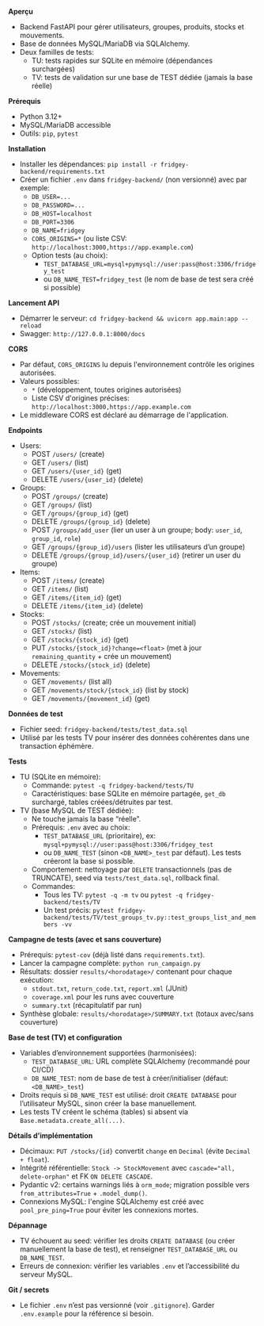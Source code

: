 **Aperçu**
- Backend FastAPI pour gérer utilisateurs, groupes, produits, stocks et mouvements.
- Base de données MySQL/MariaDB via SQLAlchemy.
- Deux familles de tests:
  - TU: tests rapides sur SQLite en mémoire (dépendances surchargées)
  - TV: tests de validation sur une base de TEST dédiée (jamais la base réelle)

**Prérequis**
- Python 3.12+
- MySQL/MariaDB accessible
- Outils: `pip`, `pytest`

**Installation**
- Installer les dépendances: `pip install -r fridgey-backend/requirements.txt`
- Créer un fichier `.env` dans `fridgey-backend/` (non versionné) avec par exemple:
  - `DB_USER=...`
  - `DB_PASSWORD=...`
  - `DB_HOST=localhost`
  - `DB_PORT=3306`
  - `DB_NAME=fridgey`
  - `CORS_ORIGINS=*` (ou liste CSV: `http://localhost:3000,https://app.example.com`)
  - Option tests (au choix):
    - `TEST_DATABASE_URL=mysql+pymysql://user:pass@host:3306/fridgey_test`
    - ou `DB_NAME_TEST=fridgey_test` (le nom de base de test sera créé si possible)

**Lancement API**
- Démarrer le serveur: `cd fridgey-backend && uvicorn app.main:app --reload`
- Swagger: `http://127.0.0.1:8000/docs`

**CORS**
- Par défaut, `CORS_ORIGINS` lu depuis l'environnement contrôle les origines autorisées.
- Valeurs possibles:
  - `*` (développement, toutes origines autorisées)
  - Liste CSV d'origines précises: `http://localhost:3000,https://app.example.com`
- Le middleware CORS est déclaré au démarrage de l'application.

**Endpoints**
- Users:
  - POST `/users/` (create)
  - GET `/users/` (list)
  - GET `/users/{user_id}` (get)
  - DELETE `/users/{user_id}` (delete)
- Groups:
  - POST `/groups/` (create)
  - GET `/groups/` (list)
  - GET `/groups/{group_id}` (get)
  - DELETE `/groups/{group_id}` (delete)
  - POST `/groups/add_user` (lier un user à un groupe; body: `user_id`, `group_id`, `role`)
  - GET `/groups/{group_id}/users` (lister les utilisateurs d’un groupe)
  - DELETE `/groups/{group_id}/users/{user_id}` (retirer un user du groupe)
- Items:
  - POST `/items/` (create)
  - GET `/items/` (list)
  - GET `/items/{item_id}` (get)
  - DELETE `/items/{item_id}` (delete)
- Stocks:
  - POST `/stocks/` (create; crée un mouvement initial)
  - GET `/stocks/` (list)
  - GET `/stocks/{stock_id}` (get)
  - PUT `/stocks/{stock_id}?change=<float>` (met à jour `remaining_quantity` + crée un mouvement)
  - DELETE `/stocks/{stock_id}` (delete)
- Movements:
  - GET `/movements/` (list all)
  - GET `/movements/stock/{stock_id}` (list by stock)
  - GET `/movements/{movement_id}` (get)

**Données de test**
- Fichier seed: `fridgey-backend/tests/test_data.sql`
- Utilisé par les tests TV pour insérer des données cohérentes dans une transaction éphémère.

**Tests**
- TU (SQLite en mémoire):
  - Commande: `pytest -q fridgey-backend/tests/TU`
  - Caractéristiques: base SQLite en mémoire partagée, `get_db` surchargé, tables créées/détruites par test.
- TV (base MySQL de TEST dédiée):
  - Ne touche jamais la base “réelle”.
  - Prérequis: `.env` avec au choix:
    - `TEST_DATABASE_URL` (prioritaire), ex: `mysql+pymysql://user:pass@host:3306/fridgey_test`
    - ou `DB_NAME_TEST` (sinon `<DB_NAME>_test` par défaut). Les tests créeront la base si possible.
  - Comportement: nettoyage par `DELETE` transactionnels (pas de TRUNCATE), seed via `tests/test_data.sql`, rollback final.
  - Commandes:
    - Tous les TV: `pytest -q -m tv` ou `pytest -q fridgey-backend/tests/TV`
    - Un test précis: `pytest fridgey-backend/tests/TV/test_groups_tv.py::test_groups_list_and_members -vv`

**Campagne de tests (avec et sans couverture)**
- Prérequis: `pytest-cov` (déjà listé dans `requirements.txt`).
- Lancer la campagne complète: `python run_campaign.py`
- Résultats: dossier `results/<horodatage>/` contenant pour chaque exécution:
  - `stdout.txt`, `return_code.txt`, `report.xml` (JUnit)
  - `coverage.xml` pour les runs avec couverture
  - `summary.txt` (récapitulatif par run)
- Synthèse globale: `results/<horodatage>/SUMMARY.txt` (totaux avec/sans couverture)

**Base de test (TV) et configuration**
- Variables d’environnement supportées (harmonisées):
  - `TEST_DATABASE_URL`: URL complète SQLAlchemy (recommandé pour CI/CD)
  - `DB_NAME_TEST`: nom de base de test à créer/initialiser (défaut: `<DB_NAME>_test`)
- Droits requis si `DB_NAME_TEST` est utilisé: droit `CREATE DATABASE` pour l’utilisateur MySQL, sinon créer la base manuellement.
- Les tests TV créent le schéma (tables) si absent via `Base.metadata.create_all(...)`.

**Détails d’implémentation**
- Décimaux: `PUT /stocks/{id}` convertit `change` en `Decimal` (évite `Decimal + float`).
- Intégrité référentielle: `Stock -> StockMovement` avec `cascade="all, delete-orphan"` et FK `ON DELETE CASCADE`.
- Pydantic v2: certains warnings liés à `orm_mode`; migration possible vers `from_attributes=True` + `.model_dump()`.
- Connexions MySQL: l'engine SQLAlchemy est créé avec `pool_pre_ping=True` pour éviter les connexions mortes.

**Dépannage**
- TV échouent au seed: vérifier les droits `CREATE DATABASE` (ou créer manuellement la base de test), et renseigner `TEST_DATABASE_URL` ou `DB_NAME_TEST`.
- Erreurs de connexion: vérifier les variables `.env` et l’accessibilité du serveur MySQL.

**Git / secrets**
- Le fichier `.env` n’est pas versionné (voir `.gitignore`). Garder `.env.example` pour la référence si besoin.

